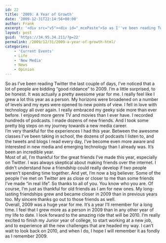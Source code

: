 ```yaml
---
id: 22
title: '2009: A Year of Growth'
date: '2009-12-31T22:14:56+00:00'
author: Frank
excerpt: '<div src="v5"><div id="_mcePaste">So as I''ve been reading Twitter the last couple of days, I''ve noticed&nbsp;that a lot of people are bidding "good riddance" to 2009. I''m a little&nbsp;surprised, to be honest. It was actually a pretty awesome year for me.&nbsp;I really feel like I grew a lot this year as a person. My horizons&nbsp;were broadened on a number of levels and my eyes were opened to new&nbsp;points of view. &nbsp;I fell in love with technology all over again. I&nbsp;really embraced my geeky side more than ever before. I enjoyed more&nbsp;genre TV and movies than I ever have. I recorded hundreds of podcasts.&nbsp;I made dozens of new friends. And I took some pretty big steps on my&nbsp;journey towards a new media career.</div></div>'
layout: post
guid: 'https://34.95.34.211/?p=22'
permalink: /2009/12/31/2009-a-year-of-growth-html/
categories:
    - 'Current Events'
    - Life
    - 'New Media'
    - News
    - Opinion
---
```


<div src="v5"><div id="_mcePaste"><div><div id="_mcePaste">So as I’ve been reading Twitter the last couple of days, I’ve noticed that a lot of people are bidding “good riddance” to 2009. I’m a little surprised, to be honest. It was actually a pretty awesome year for me. I really feel like I grew a lot this year as a person. My horizons were broadened on a number of levels and my eyes were opened to new points of view. I fell in love with technology all over again. I really embraced my geeky side more than ever before. I enjoyed more genre TV and movies than I ever have. I recorded hundreds of podcasts. I made dozens of new friends. And I took some pretty big steps on my journey towards a new media career.</div><div>I’m very thankful for the experiences I had this year. Between the awesome classes I’ve been taking in school, the dozens of podcasts I listen to, and the tweets and blogs I read every day, I’ve become even more aware and interested in new media and emerging technology than I already was. It’s been an incredible year.</div></div><div>Most of all, I’m thankful for the great friends I’ve made this year, especially on Twitter. I was always skeptical about making friends over the internet. I didn’t understand how a friendship could really develop if two people weren’t spending time together. And yet, I’m now a big believer. Some of the people I’ve met on Twitter are as close or closer to me than some friends I’ve made “in real life”. So thanks to all of you. You know who you are. Of course, I’m just as thankful for old friends as I am for new ones. My long-lasting friendships grew and became closer in 2009 than in previous years too. My sincere thanks go out to those friends as well.</div><div>Overall, 2009 was a huge year for me. It’s a year I’ll remember for a long time. I feel that I grew more as a person in 2009 than in any other year of my life to date. I look forward to the amazing ride that will be 2010. I’m really excited to finish my Junior year of college, to start working at a new job, and to experience all the new challenges that are headed my way. I can’t wait to look back on 2010, and when I do, I hope I will remember it as fondly as I remember 2009.</div></div></div>